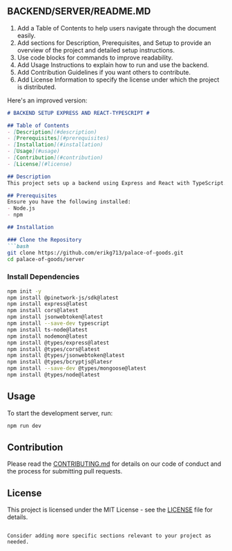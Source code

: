 ## BACKEND/SERVER/README.MD ##

1. Add a Table of Contents to help users navigate through the document easily.
2. Add sections for Description, Prerequisites, and Setup to provide an overview of the project and detailed setup instructions.
3. Use code blocks for commands to improve readability.
4. Add Usage Instructions to explain how to run and use the backend.
5. Add Contribution Guidelines if you want others to contribute.
6. Add License Information to specify the license under which the project is distributed.

Here's an improved version:

```markdown
# BACKEND SETUP EXPRESS AND REACT-TYPESCRIPT #

## Table of Contents
- [Description](#description)
- [Prerequisites](#prerequisites)
- [Installation](#installation)
- [Usage](#usage)
- [Contribution](#contribution)
- [License](#license)

## Description
This project sets up a backend using Express and React with TypeScript.

## Prerequisites
Ensure you have the following installed:
- Node.js
- npm

## Installation

### Clone the Repository
```bash
git clone https://github.com/erikg713/palace-of-goods.git
cd palace-of-goods/server
```

### Install Dependencies
```bash
npm init -y
npm install @pinetwork-js/sdk@latest
npm install express@latest
npm install cors@latest
npm install jsonwebtoken@latest
npm install --save-dev typescript
npm install ts-node@latest
npm install nodemon@latest
npm install @types/express@latest 
npm install @types/cors@latest 
npm install @types/jsonwebtoken@latest
npm install @types/bcryptjs@latesr
npm install --save-dev @types/mongoose@latest
npm install @types/node@latest
```

## Usage
To start the development server, run:
```bash
npm run dev
```

## Contribution
Please read the [CONTRIBUTING.md](../CONTRIBUTING.md) for details on our code of conduct and the process for submitting pull requests.

## License
This project is licensed under the MIT License - see the [LICENSE](../LICENSE) file for details.
```

Consider adding more specific sections relevant to your project as needed.
